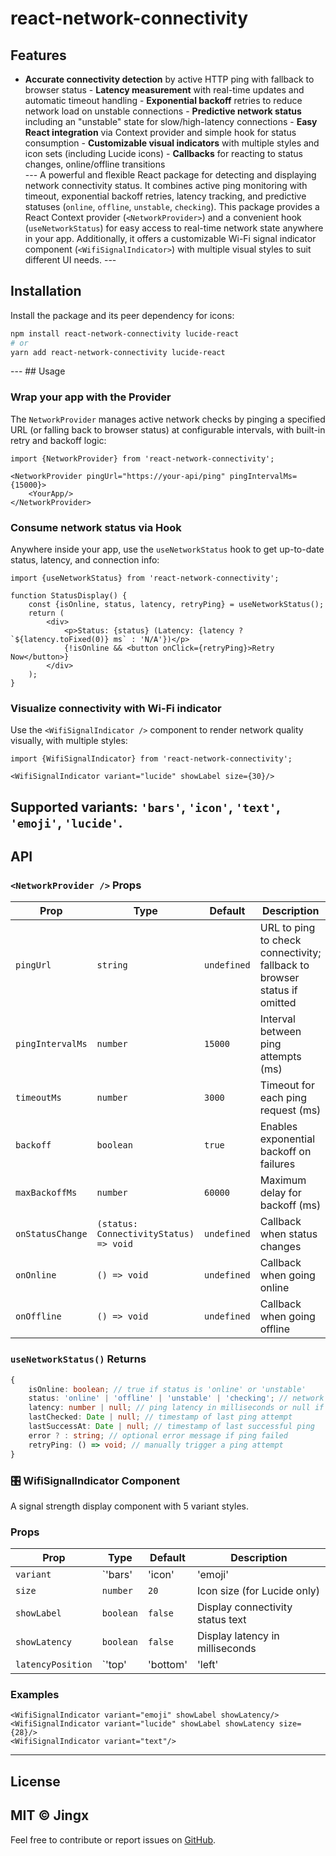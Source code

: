 # react-network-connectivity

## Features

- **Accurate connectivity detection** by active HTTP ping with fallback to browser status - **Latency measurement** with
  real-time updates and automatic timeout handling - **Exponential backoff** retries to reduce network load on unstable
  connections - **Predictive network status** including an "unstable" state for slow/high-latency connections - **Easy
  React integration** via Context provider and simple hook for status consumption - **Customizable visual indicators**
  with multiple styles and icon sets (including Lucide icons)  - **Callbacks** for reacting to status changes,
  online/offline transitions  
  --- A powerful and flexible React package for detecting and displaying network connectivity status. It combines active
  ping monitoring with timeout, exponential backoff retries, latency tracking, and predictive statuses (`online`,
  `offline`, `unstable`, `checking`). This package provides a React Context provider (`<NetworkProvider>`) and a
  convenient hook (`useNetworkStatus`) for easy access to real-time network state anywhere in your app. Additionally, it
  offers a customizable Wi-Fi signal indicator component (`<WifiSignalIndicator>`) with multiple visual styles to suit
  different UI needs. ---

## Installation

Install the package and its peer dependency for icons:

```bash
npm install react-network-connectivity lucide-react
# or
yarn add react-network-connectivity lucide-react
```

--- ## Usage

### Wrap your app with the Provider

The `NetworkProvider` manages active network checks by pinging a specified URL (or falling back to browser status) at
configurable intervals, with built-in retry and backoff logic:

```tsx
import {NetworkProvider} from 'react-network-connectivity';

<NetworkProvider pingUrl="https://your-api/ping" pingIntervalMs={15000}>
    <YourApp/>
</NetworkProvider>
```

### Consume network status via Hook

Anywhere inside your app, use the `useNetworkStatus` hook to get up-to-date status, latency, and connection info:

```tsx
import {useNetworkStatus} from 'react-network-connectivity';

function StatusDisplay() {
    const {isOnline, status, latency, retryPing} = useNetworkStatus();
    return (
        <div>
            <p>Status: {status} (Latency: {latency ? `${latency.toFixed(0)} ms` : 'N/A'})</p>
            {!isOnline && <button onClick={retryPing}>Retry Now</button>}
        </div>
    );
}
```

### Visualize connectivity with Wi-Fi indicator

Use the `<WifiSignalIndicator />` component to render network quality visually, with multiple styles:

```tsx
import {WifiSignalIndicator} from 'react-network-connectivity';

<WifiSignalIndicator variant="lucide" showLabel size={30}/>
```

Supported variants: `'bars'`, `'icon'`, `'text'`, `'emoji'`, `'lucide'`.
---

## API

### `<NetworkProvider />` Props

| Prop             | Type                                   | Default     | Description                                                              |
|------------------|----------------------------------------|-------------|--------------------------------------------------------------------------|
| `pingUrl`        | `string`                               | `undefined` | URL to ping to check connectivity; fallback to browser status if omitted |
| `pingIntervalMs` | `number`                               | `15000`     | Interval between ping attempts (ms)                                      |
| `timeoutMs`      | `number`                               | `3000`      | Timeout for each ping request (ms)                                       |
| `backoff`        | `boolean`                              | `true`      | Enables exponential backoff on failures                                  |
| `maxBackoffMs`   | `number`                               | `60000`     | Maximum delay for backoff (ms)                                           |
| `onStatusChange` | `(status: ConnectivityStatus) => void` | `undefined` | Callback when status changes                                             |
| `onOnline`       | `() => void`                           | `undefined` | Callback when going online                                               |
| `onOffline`      | `() => void`                           | `undefined` | Callback when going offline                                              |

### `useNetworkStatus()` Returns

```ts
{
    isOnline: boolean; // true if status is 'online' or 'unstable'
    status: 'online' | 'offline' | 'unstable' | 'checking'; // network connectivity status
    latency: number | null; // ping latency in milliseconds or null if unknown
    lastChecked: Date | null; // timestamp of last ping attempt
    lastSuccessAt: Date | null; // timestamp of last successful ping
    error ? : string; // optional error message if ping failed
    retryPing: () => void; // manually trigger a ping attempt
}
```

### 🎛️ WifiSignalIndicator Component

A signal strength display component with 5 variant styles.

### Props

| Prop              | Type      | Default  | Description                      |
|-------------------|-----------|----------|----------------------------------|
| `variant`         | `'bars'   | 'icon'   | 'emoji'                          | 'text' | 'lucide'` | `"bars"`   | Visual display type                    |
| `size`            | `number`  | `20`     | Icon size (for Lucide only)      |
| `showLabel`       | `boolean` | `false`  | Display connectivity status text |
| `showLatency`     | `boolean` | `false`  | Display latency in milliseconds  |
| `latencyPosition` | `'top'    | 'bottom' | 'left'                           | 'right'`              | `"bottom"` | Where to place latency text            |

### Examples

```tsx
<WifiSignalIndicator variant="emoji" showLabel showLatency/>
<WifiSignalIndicator variant="lucide" showLabel showLatency size={28}/>
<WifiSignalIndicator variant="text"/>
```

---

## License

MIT © Jingx
---
Feel free to contribute or report issues on [GitHub](https://github.com/jingx157/react-network-connectivity).
